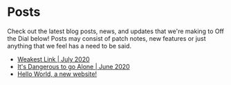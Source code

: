 # Posts
Check out the latest blog posts, news, and updates that we're making to Off the Dial below! Posts may consist of patch notes, new features or just anything that we feel has a need to be said.

- [Weakest Link \| July 2020](wl-july)
- [It's Dangerous to go Alone \| June 2020](idtga-june)
- [Hello World, a new website!](hello-world)

